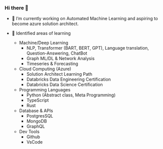 ### Hi there 👋

- 🔭 I’m currently working on Automated Machine Learning and aspiring to become azure solution architect.
- 🌱 Identified areas of learning  

  - Machine/Deep Learning  
    - NLP, Transformer (BART, BERT, GPT), Language translation, Question-Answering, ChatBot
    - Graph ML/DL & Network Analysis
    - Timeseries & Forecasting
  - Cloud Computing (Azure)  
    - Solution Architect Learning Path  
    - Databricks Data Engineering Certification
    - Databricks Data Science Certification
  - Programming Languages  
    - Python (Abstract class, Meta Programming)
    - TypeScript
    - Rust
  - Database & APIs 
    - PostgresSQL 
    - MongoDB
    - GraphQL
  - Dev Tools  
    - Github  
    - VsCode

<!--
**sujitojha1/sujitojha1** is a ✨ _special_ ✨ repository because its `README.md` (this file) appears on your GitHub profile.

Here are some ideas to get you started:

- 🔭 I’m currently working on ...
- 🌱 I’m currently learning ...
- 👯 I’m looking to collaborate on ...
- 🤔 I’m looking for help with ...
- 💬 Ask me about ...
- 📫 How to reach me: ...
- 😄 Pronouns: ...
- ⚡ Fun fact: ...
-->
